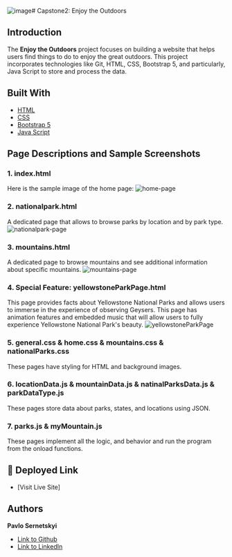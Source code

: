 ![image](https://github.com/PavloSernetskyi/Capstone2/assets/74708976/aa83f22f-29a7-4f03-9b83-9eee05bd535b)# Capstone2: Enjoy the Outdoors

## Introduction
The **Enjoy the Outdoors** project focuses on building a website that helps users find things to do to enjoy the great outdoors. This project incorporates technologies like Git, HTML, CSS, Bootstrap 5, and particularly, Java Script to store and process the data.

## Built With
* [HTML](https://developer.mozilla.org/en-US/docs/Web/HTML)
* [CSS](https://developer.mozilla.org/en-US/docs/Web/CSS)
* [Bootstrap 5](https://getbootstrap.com/)
* [Java Script](https://developer.mozilla.org/en-US/docs/Web/JavaScript)

## Page Descriptions and Sample Screenshots

### 1. index.html 
Here is the sample image of the home page:
![home-page](https://github.com/PavloSernetskyi/Capstone2/assets/74708976/04b8461d-e86c-456a-9310-d6091b92b1ee)

### 2. nationalpark.html 
A dedicated page that allows to browse parks by location and by park type.
![nationalpark-page](https://github.com/PavloSernetskyi/Capstone2/assets/74708976/d938da88-c584-4d0b-9e02-a767c03d9643)

### 3. mountains.html 
A dedicated page to browse mountains and see additional information about specific mountains.
![mountains-page](https://github.com/PavloSernetskyi/Capstone2/assets/74708976/4dbb1f26-7967-4968-b571-7839306b0b00)

### 4. Special Feature: yellowstoneParkPage.html
This page provides facts about Yellowstone National Parks and allows users to immerse in the experience of observing Geysers. This page has animation features and embedded music that will allow users to fully experience Yellowstone National Park's beauty.
![yellowstoneParkPage](https://github.com/PavloSernetskyi/Capstone2/assets/74708976/07a84700-4d35-4904-a59f-addbcf563945)

### 5. general.css & home.css & mountains.css & nationalParks.css
These pages have styling for HTML and background images.

### 6.  locationData.js & mountainData.js & natinalParksData.js & parkDataType.js
These pages store data about parks, states, and locations using JSON.

### 7. parks.js & myMountain.js
These pages implement all the logic, and behavior and run the program from the onload functions.

## 🚀 Deployed Link
* [Visit Live Site]

## Authors

 **Pavlo Sernetskyi** 
- [Link to Github](https://github.com/PavloSernetskyi)
- [Link to LinkedIn](https://www.linkedin.com/in/pavlo-sernetskyi)




